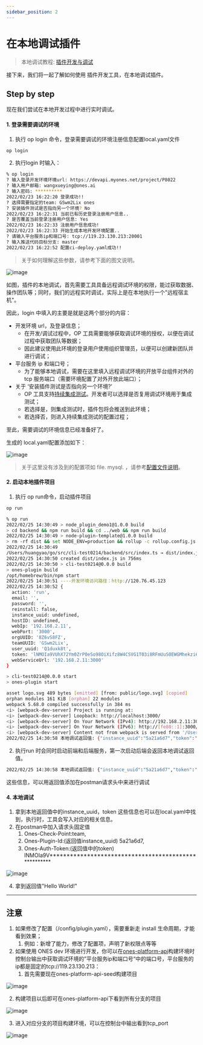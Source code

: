 ```yaml
---
sidebar_position: 2
---
```

# 在本地调试插件

> 本地调试教程: [插件开发与调试](../../examples/videos/test.mdx)

接下来，我们将一起了解如何使用 插件开发工具，在本地调试插件。

## Step by step
现在我们尝试在本地开发过程中进行实时调试。

#### 1. 登录需要调试的环境

1. 执行 op login 命令，登录需要调试的环境注册信息配置local.yaml文件

```bash
op login 
```
2. 执行login 时输入：

```bash
% op login  
? 输入登录开发环境环境url: https://devapi.myones.net/project/P8022
? 输入用户邮箱: wangxueying@ones.ai
? 输入密码: **********
2022/02/23 16:22:20 登录成功!!
? 选择需要指定的team: GSwm2Lix ones
? 安装插件测试是否指向另一个环境? No
2022/02/23 16:22:31 当前已有历史登录注册用户信息..
? 是否覆盖当前登录注册用户信息: Yes
2022/02/23 16:22:33 注册用户信息成功!
2022/02/23 16:22:33 开始生成本地开发环境配置..
? 请输入平台服务ip和端口号: tcp://119.23.130.213:20001
? 输入推送代码目标分支: master
2022/02/23 16:22:52 配置ci-deploy.yaml成功!!
```
> 关于如何理解这些参数，请参考下面的图文说明。

![image](test1.png)

如图，插件的本地调试，首先需要工具具备远程调试环境的权限，能过获取数据、操作团队等；同时，我们的远程实时调试，实际上是在本地执行一个"远程宿主机"。

因此，login 中填入的主要是就是这两个部分的内容：

* 开发环境 url，及登录信息；
    * 在开发/调试过程中，OP 工具需要能够获取调试环境的授权，以便在调试过程中获取团队等数据；
    * 因此建议使用此环境的登录用户使用组织管理员，以便可以创建新团队并进行调试；
* 平台服务 ip 和端口号；
    * 为了能够本地调试，需要在这里填入远程调试环境的开放平台组件对外的 tcp 服务端口（需要环境配置了对外开放此端口）；
* 关于 ‘安装插件测试是否指向另一个环境?’
    * OP 工具支持[持续集成](https://ones.ai/wiki/#/team/RDjYMhKq/space/H8Z6VeER/page/4D1nzb6a)[测试](https://ones.ai/wiki/#/team/RDjYMhKq/space/H8Z6VeER/page/4D1nzb6a)。开发者可以选择是否复用调试环境用于集成测试；
    * 若选择是，则集成测试时，插件包将会推送到此环境；
    * 若选择否，则进入持续集成测试的配置过程；

至此，需要调试的环境信息已经准备好了。

生成的 local.yaml配置添加如下：

![image](test2.png)

> 关于这里没有涉及到的配置项如 file. mysql. ，请参考[配置文件说明](https://ones.ai/wiki/#/team/RDjYMhKq/space/H8Z6VeER/page/Ln9zBtxa)。

#### 2. 启动本地插件项目

1. 执行 op run命令，启动插件项目

```bash
op run
```
```bash
% op run    
2022/02/25 14:30:49 > node_plugin_demo1@1.0.0 build
> cd backend && npm run build && cd ../web && npm run build
2022/02/25 14:30:49 > node-plugin-template@1.0.0 build
> rm -rf dist && set NODE_ENV=production && rollup -c rollup.config.js
2022/02/25 14:30:49 
/Users/huangyao/go/src/cli-test0214/backend/src/index.ts → dist/index.js...
2022/02/25 14:30:50 created dist/index.js in 756ms
2022/02/25 14:30:50 > cli-test0214@0.0.0 build
> ones-plugin build
/opt/homebrew/bin/npm start
2022/02/25 14:30:51 ----开发环境访问路径：http://120.76.45.123
2022/02/25 14:30:52 {
  action: 'run',
  email: '',
  password: '',
  reinstall: false,
  instance_uuid: undefined,
  hostID: undefined,
  webIp: '192.168.2.11',
  webPort: '3000',
  orgUUID: '8Z6vS8FZ',
  teamUUID: 'GSwm2Lix',
  user_uuid: 'Q1duxk8t',
  token: 'lNMOIa9VUhX72Ym0ZrP0eSo98OiXifz8W4CSVG1T03i8RFmUuS0EWGMhekzi6Mqz',
  webServiceUrl: '192.168.2.11:3000'
}

> cli-test0214@0.0.0 start
> ones-plugin start

asset logo.svg 489 bytes [emitted] [from: public/logo.svg] [copied]
orphan modules 161 KiB [orphan] 22 modules
webpack 5.68.0 compiled successfully in 384 ms
<i> [webpack-dev-server] Project is running at:
<i> [webpack-dev-server] Loopback: http://localhost:3000/
<i> [webpack-dev-server] On Your Network (IPv4): http://192.168.2.11:3000/
<i> [webpack-dev-server] On Your Network (IPv6): http://[fe80::1]:3000/
<i> [webpack-dev-server] Content not from webpack is served from '/Users/huangyao/go/src/cli-test0214/web/public' directory
2022/02/25 14:30:58 本地调试返回值: {"instance_uuid":"5a21a6d7","token":"lNMOIa9VUhX72Ym0ZrP0eSo98OiXifz8W4CSVG1T03i8RFmUuS0EWGMhekzi6Mqz","user_uuid":"Q1duxk8t"}
```
2. 执行run 时会同时启动前端和后端服务，第一次启动后端会返回本地调试返回值。

```bash
2022/02/25 14:30:58 本地调试返回值: {"instance_uuid":"5a21a6d7","token":"lNMOIa9VUhX72Ym0ZrP0eSo98OiXifz8W4CSVG1T03i8RFmUuS0EWGMhekzi6Mqz","user_uuid":"Q1duxk8t"
```
这些信息，可以用返回值添加在postman请求头中来进行调试
#### 4. 本地调试

1. 拿到本地返回值中的instance\_uuid，token
   这些信息也可以在local.yaml中找到，执行时，工具会写入对应的相关信息。
3. 在postman中加入请求头固定值
    1. Ones-Check-Point:team,
    2. Ones-Plugin-Id:(返回值instance\_uuid) 5a21a6d7,
    3. Ones-Auth-Token:(返回值中的token) lNMOIa9V\*\*\*\*\*\*\*\*\*\*\*\*\*\*\*\*\*\*\*\*\*\*\*\*\*\*\*\*\*\*\*\*\*\*\*\*\*\*\*\*\*\*\*\*\*\*\*\*\*\*\*\*\*

![image](test3.png)



4. 拿到返回值"Hello World!"

---
## 注意

1. 如果修改了配置（/config/plugin.yaml），需要重新走 install 生命周期，才能看到效果；
    1. 例如：新增了能力，修改了配置项，声明了新权限点等等
2. 如果使用 ONES dev 环境进行开发，你可以在[ones-platform-api](https://cd.myones.net/job/development/job/platform-api/job/ones-platform-api/)构建环境时控制台输出中获取调试环境的”平台服务ip和端口号“中的端口号，平台服务的ip都是固定的tcp://119.23.130.213：
    1. 首先需要现在ones-platform-api-seed构建项目

![image](test4.png)



2. 构建项目以后即可在ones-platform-api下看到所有分支的项目

![image](test5.png)

3. 进入对应分支的项目构建环境，可以在控制台中输出看到tcp\_port

![image](test6.png)
